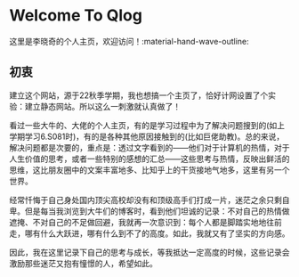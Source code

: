# Welcome To Qlog

这里是李晓奇的个人主页，欢迎访问！:material-hand-wave-outline:

## 初衷

建立这个网站，源于22秋季学期，我也想搞一个主页了，恰好计网设置了个实验：建立静态网站。所以这么一刺激就认真做了！

看过一些大牛的、大佬的个人主页，有的是学习过程中为了解决问题搜到的(如上学期学习6.S081时)，有的是各种其他原因接触到的(比如巨佬助教)。总的来说，解决问题都是次要的，重点是：透过文字看到的——他们对于计算机的热情，对于人生价值的思考，或者一些特别的感想的汇总——这些思考与热情，反映出鲜活的思维，这比朋友圈中的文案丰富地多、比知乎上的干货接地气地多，这里有另一个世界。

经常忏悔于自己身处国内顶尖高校却没有和顶级高手们打成一片，迷茫之余只剩自卑。但是每当我浏览到大牛们的博客时，看到他们坦诚的记录：不对自己的热情做遮掩、不对自己的不足做回避，我就再一次意识到：每个人都是脚踏实地地往前走，哪有什么大跃进，哪有什么到不了的高度。如此，我就又有了坚实的方向感。

因此，我在这里记录下自己的思考与成长，等我抵达一定高度的时候，这些记录会激励那些迷茫又抱有憧憬的人，希望如此。

# 

